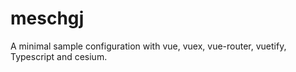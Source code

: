 # meschgj
A minimal sample configuration with vue, vuex, vue-router, vuetify, Typescript and cesium.
